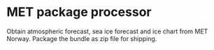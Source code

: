 # MET package processor

Obtain atmospheric forecast, sea ice forecast and ice chart from MET Norway.
Package the bundle as zip file for shipping.
